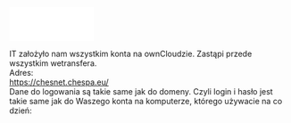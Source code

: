 <img align="middle" width="30%" height="30%" src="/docs/assets/images/logoOwnClod.svg"/><br/>

IT założyło nam wszystkim konta na ownCloudzie. Zastąpi przede wszystkim wetransfera.<br/>
Adres:<br/>
<a href="https://chesnet.chespa.eu/">https://chesnet.chespa.eu/</a><br/>
Dane do logowania są takie same jak do domeny. Czyli login i hasło jest takie same jak do Waszego konta na komputerze, którego używacie na co dzień:
